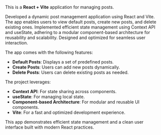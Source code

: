 This is a **React + Vite** application for managing posts.

Developed a dynamic post management application using React and Vite. The app enables users to view default posts, create new posts, and delete existing ones. Implemented efficient state management using Context API and useState, adhering to a modular component-based architecture for reusability and scalability. Designed and optimized for seamless user interaction.

The app comes with the following features:  

- **Default Posts**: Displays a set of predefined posts.  
- **Create Posts**: Users can add new posts dynamically.  
- **Delete Posts**: Users can delete existing posts as needed.  

The project leverages:  
- **Context API**: For state sharing across components.  
- **useState**: For managing local state.  
- **Component-based Architecture**: For modular and reusable UI components.  
- **Vite**: For a fast and optimized development experience.  

This app demonstrates efficient state management and a clean user interface built with modern React practices.
